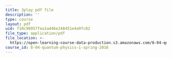 ```yaml
---
title: 3play pdf file
description: ''
type: course
layout: pdf
uid: f10c99957fea1ad46e248451e4a9fc82
file_type: application/pdf
file_location: >-
  https://open-learning-course-data-production.s3.amazonaws.com/8-04-quantum-physics-i-spring-2016/f10c99957fea1ad46e248451e4a9fc82_CR-eOhdxbes.pdf
course_id: 8-04-quantum-physics-i-spring-2016
---
```

